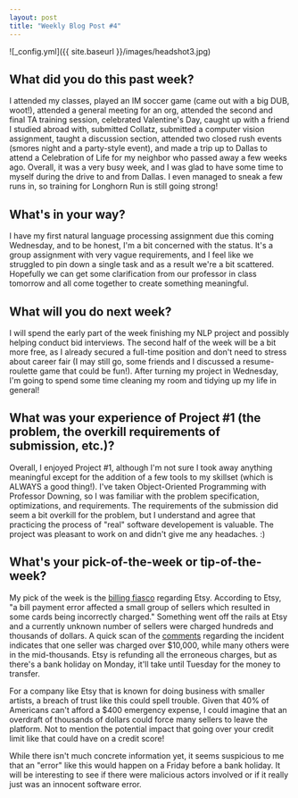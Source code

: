 ```yaml
---
layout: post
title: "Weekly Blog Post #4"
---
```


![_config.yml]({{ site.baseurl }}/images/headshot3.jpg)

## What did you do this past week?
I attended my classes, played an IM soccer game (came out with a big DUB, woot!), attended a general meeting for an org, attended the second and final TA training session, celebrated Valentine's Day, caught up with a friend I studied abroad with, submitted Collatz, submitted a computer vision assignment, taught a discussion section, attended two closed rush events (smores night and a party-style event), and made a trip up to Dallas to attend a Celebration of Life for my neighbor who passed away a few weeks ago. Overall, it was a very busy week, and I was glad to have some time to myself during the drive to and from Dallas. I even managed to sneak a few runs in, so training for Longhorn Run is still going strong!

## What's in your way?
I have my first natural language processing assignment due this coming Wednesday, and to be honest, I'm a bit concerned with the status. It's a group assignment with very vague requirements, and I feel like we struggled to pin down a single task and as a result we're a bit scattered. Hopefully we can get some clarification from our professor in class tomorrow and all come together to create something meaningful.

## What will you do next week?
I will spend the early part of the week finishing my NLP project and possibly helping conduct bid interviews. The second half of the week will be a bit more free, as I already secured a full-time position and don't need to stress about career fair (I may still go, some friends and I discussed a resume-roulette game that could be fun!). After turning my project in Wednesday, I'm going to spend some time cleaning my room and tidying up my life in general!

## What was your experience of Project #1 (the problem, the overkill requirements of submission, etc.)?

Overall, I enjoyed Project #1, although I'm not sure I took away anything meaningful except for the addition of a few tools to my skillset (which is ALWAYS a good thing!). I've taken Object-Oriented Programming with Professor Downing, so I was familiar with the problem specification, optimizations, and requirements. The requirements of the submission did seem a bit overkill for the problem, but I understand and agree that practicing the process of "real" software developement is valuable. The project was pleasant to work on and didn't give me any headaches. :) 

## What's your pick-of-the-week or tip-of-the-week?

My pick of the week is the [billing fiasco](https://boingboing.net/2019/02/17/etsy-sellers-say-their-bank-ac.html) regarding Etsy. According to Etsy, "a bill payment error affected a small group of sellers which resulted in some cards being incorrectly charged." Something went off the rails at Etsy and a currently unknown number of sellers were charged hundreds and thousands of dollars. A quick scan of the [comments](https://community.etsy.com/t5/Bugs-and-Technical-Issues/Etsy-drafted-395-out-of-my-checking-today/td-p/125258919) regarding the incident indicates that one seller was charged over $10,000, while many others were in the mid-thousands. Etsy is refunding all the erroneous charges, but as there's a bank holiday on Monday, it'll take until Tuesday for the money to transfer.

For a company like Etsy that is known for doing business with smaller artists, a breach of trust like this could spell trouble. Given that 40% of Americans can't afford a $400 emergency expense, I could imagine that an overdraft of thousands of dollars could force many sellers to leave the platform. Not to mention the potential impact that going over your credit limit like that could have on a credit score! 

While there isn't much concrete information yet, it seems suspicious to me that an "error" like this would happen on a Friday before a bank holiday. It will be interesting to see if there were malicious actors involved or if it really just was an innocent software error. 
